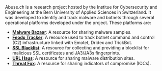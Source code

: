 Abuse.ch is a research project hosted by the Institue for Cybersecurity and Engineering at the Bern University of Applied Sciences in Switzerland. It was developed to identify and track malware and botnets through several operational platforms developed under the project. These platforms are:

* [**Malware Bazaar**](https://github.com/AM1RKA/SOC-Analyst/tree/main/Cyber%20Threat%20Intellegence/Threat%20Intelligence%20Tools/Abuse.ch/MalwareBazzar):  A resource for sharing malware samples.
* [**Feodo Tracker**](https://github.com/AM1RKA/SOC-Analyst/tree/main/Cyber%20Threat%20Intellegence/Threat%20Intelligence%20Tools/Abuse.ch/FeodoTracker):  A resource used to track botnet command and control (C2) infrastructure linked with Emotet, Dridex and TrickBot.
* [**SSL Blacklist**](https://github.com/AM1RKA/SOC-Analyst/tree/main/Cyber%20Threat%20Intellegence/Threat%20Intelligence%20Tools/Abuse.ch/SSL%20Blacklist):  A resource for collecting and providing a blocklist for malicious SSL certificates and JA3/JA3s fingerprints.
* [**URL Haus**](https://github.com/AM1RKA/SOC-Analyst/tree/main/Cyber%20Threat%20Intellegence/Threat%20Intelligence%20Tools/Abuse.ch/URLhaus):  A resource for sharing malware distribution sites.
* [**Threat Fox**](https://github.com/AM1RKA/SOC-Analyst/tree/main/Cyber%20Threat%20Intellegence/Threat%20Intelligence%20Tools/Abuse.ch/ThreatFox):  A resource for sharing indicators of compromise (IOCs).


